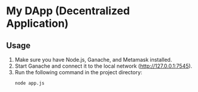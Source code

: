 # My DApp (Decentralized Application)

## Usage
1. Make sure you have Node.js, Ganache, and Metamask installed.
2. Start Ganache and connect it to the local network (http://127.0.0.1:7545).
3. Run the following command in the project directory:
   ```bash
   node app.js
